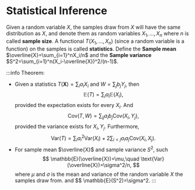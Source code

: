 # Statistical Inference

Given a random variable $X$, the samples draw from $X$ will have the same distribution as $X$, and denote them as random variables $X_1,\dots,X_n$ where $n$ is called **sample size**. A functional $T(X_1,\dots,X_n)$ (since a random variable is a function) on the samples is called **statistics**. Define the **Sample mean** $\overline{X}=\sum_{i=1}^nX_i/n$ and the **Sample variance** $S^2=\sum_{i=1}^n(X_i-\overline{X})^2/(n-1)$. 

:::info Theorem:
* Given a statistics $T(\boldsymbol{X})=\sum_ia_iX_i$ and $W=\sum_jb_jY_j$, then
$$
\mathbb{E}(T)=\sum_ia_i\mathbb{E}(X_i),
$$
provided the expectation exists for every $X_i$. And 
$$
\text{Cov}(T,W)=\sum_{ij}a_ib_j\text{Cov}(X_i,Y_j),
$$
provided the variance exists for $X_i,Y_j$. Furthermore,
$$
\text{Var}(T) = \sum_ia^2_i\text{Var}(X_i)+2\sum_{i<j}a_ia_j\text{Cov}(X_i,X_j).
$$
* For sample mean $\overline{X}$ and sample variance $S^2$, such
$$
\mathbb{E}(\overline{X})=\mu,\quad \text{Var}(\overline{X})=\sigma^2/n,
$$
where $\mu$ and $\sigma$ is the mean and variance of the random variable $X$ the samples draw from.
and
$$
\mathbb{E}(S^2)=\sigma^2.
:::

